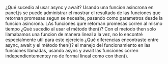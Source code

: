 ¿Qué sucedio al usar async y await?
    Usando una funcion asincrona en panel.js se puede administrar el mostrar el resultado 
    de las funciones que retornan promesas segun se necesite, pasando como parametros desde la funcion asincrona. LAs funciones qure retornan promesas corren al mismo tiempo
¿Qué sucedio al usar el método then()?
    Con el metodo then solo llamabamos una funcion de manera lineal a la vez, no lo 
    encontré especialmente util para este ejercicio
¿Qué diferencias encontraste entre async, await y el método then()?
    el manejo del funcionamiento en las funciones llamadas, usando async y await las funciones
    corren independientementey no de formal lineal como con then().
